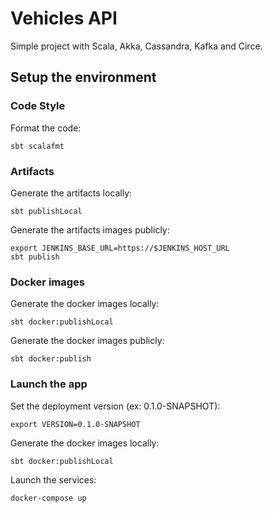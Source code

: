 # Vehicles API

Simple project with Scala, Akka, Cassandra, Kafka and Circe.

## Setup the environment

### Code Style

Format the code:

    sbt scalafmt

### Artifacts

Generate the artifacts locally:

    sbt publishLocal

Generate the artifacts images publicly:

    export JENKINS_BASE_URL=https://$JENKINS_HOST_URL
    sbt publish

### Docker images

Generate the docker images locally:

    sbt docker:publishLocal

Generate the docker images publicly:

    sbt docker:publish

### Launch the app

Set the deployment version (ex: 0.1.0-SNAPSHOT):

    export VERSION=0.1.0-SNAPSHOT

Generate the docker images locally:

    sbt docker:publishLocal

Launch the services:

    docker-compose up
